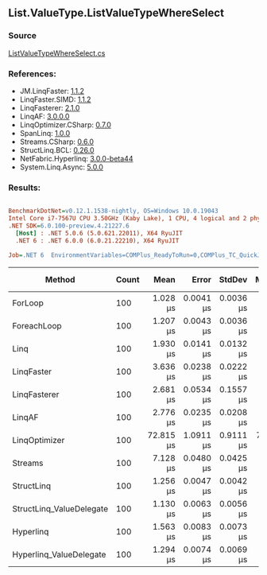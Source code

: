 ﻿## List.ValueType.ListValueTypeWhereSelect

### Source
[ListValueTypeWhereSelect.cs](../LinqBenchmarks/List/ValueType/ListValueTypeWhereSelect.cs)

### References:
- JM.LinqFaster: [1.1.2](https://www.nuget.org/packages/JM.LinqFaster/1.1.2)
- LinqFaster.SIMD: [1.1.2](https://www.nuget.org/packages/LinqFaster.SIMD/1.0.3)
- LinqFasterer: [2.1.0](https://www.nuget.org/packages/LinqFasterer/2.1.0)
- LinqAF: [3.0.0.0](https://www.nuget.org/packages/LinqAF/3.0.0.0)
- LinqOptimizer.CSharp: [0.7.0](https://www.nuget.org/packages/LinqOptimizer.CSharp/0.7.0)
- SpanLinq: [1.0.0](https://www.nuget.org/packages/SpanLinq/1.0.0)
- Streams.CSharp: [0.6.0](https://www.nuget.org/packages/Streams.CSharp/0.6.0)
- StructLinq.BCL: [0.26.0](https://www.nuget.org/packages/StructLinq/0.26.0)
- NetFabric.Hyperlinq: [3.0.0-beta44](https://www.nuget.org/packages/NetFabric.Hyperlinq/3.0.0-beta44)
- System.Linq.Async: [5.0.0](https://www.nuget.org/packages/System.Linq.Async/5.0.0)

### Results:
``` ini

BenchmarkDotNet=v0.12.1.1538-nightly, OS=Windows 10.0.19043
Intel Core i7-7567U CPU 3.50GHz (Kaby Lake), 1 CPU, 4 logical and 2 physical cores
.NET SDK=6.0.100-preview.4.21227.6
  [Host] : .NET 5.0.6 (5.0.621.22011), X64 RyuJIT
  .NET 6 : .NET 6.0.0 (6.0.21.22210), X64 RyuJIT

Job=.NET 6  EnvironmentVariables=COMPlus_ReadyToRun=0,COMPlus_TC_QuickJitForLoops=1,COMPlus_TieredPGO=1  Runtime=.NET 6.0  

```
|                   Method | Count |      Mean |     Error |    StdDev |    Median | Ratio | RatioSD |   Gen 0 |   Gen 1 | Gen 2 | Allocated |
|------------------------- |------ |----------:|----------:|----------:|----------:|------:|--------:|--------:|--------:|------:|----------:|
|                  ForLoop |   100 |  1.028 μs | 0.0041 μs | 0.0036 μs |  1.028 μs |  1.00 |    0.00 |       - |       - |     - |         - |
|              ForeachLoop |   100 |  1.207 μs | 0.0043 μs | 0.0036 μs |  1.207 μs |  1.17 |    0.01 |       - |       - |     - |         - |
|                     Linq |   100 |  1.930 μs | 0.0141 μs | 0.0132 μs |  1.926 μs |  1.88 |    0.01 |  0.1793 |       - |     - |     376 B |
|               LinqFaster |   100 |  3.636 μs | 0.0238 μs | 0.0222 μs |  3.630 μs |  3.54 |    0.03 |  3.8605 |       - |     - |   8,088 B |
|             LinqFasterer |   100 |  2.681 μs | 0.0534 μs | 0.1557 μs |  2.603 μs |  2.67 |    0.15 |  6.4087 |       - |     - |  13,416 B |
|                   LinqAF |   100 |  2.776 μs | 0.0235 μs | 0.0208 μs |  2.777 μs |  2.70 |    0.02 |       - |       - |     - |         - |
|            LinqOptimizer |   100 | 72.815 μs | 1.0911 μs | 0.9111 μs | 72.741 μs | 70.83 |    0.93 | 65.1855 | 17.8223 |     - | 157,309 B |
|                  Streams |   100 |  7.128 μs | 0.0480 μs | 0.0425 μs |  7.119 μs |  6.94 |    0.05 |  0.4730 |       - |     - |   1,000 B |
|               StructLinq |   100 |  1.256 μs | 0.0047 μs | 0.0042 μs |  1.256 μs |  1.22 |    0.00 |  0.0343 |       - |     - |      72 B |
| StructLinq_ValueDelegate |   100 |  1.130 μs | 0.0063 μs | 0.0056 μs |  1.129 μs |  1.10 |    0.01 |       - |       - |     - |         - |
|                Hyperlinq |   100 |  1.563 μs | 0.0083 μs | 0.0073 μs |  1.563 μs |  1.52 |    0.01 |       - |       - |     - |         - |
|  Hyperlinq_ValueDelegate |   100 |  1.294 μs | 0.0074 μs | 0.0069 μs |  1.293 μs |  1.26 |    0.01 |       - |       - |     - |         - |

